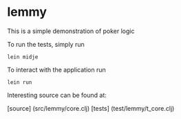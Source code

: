 # lemmy

This is a simple demonstration of poker logic

To run the tests, simply run

`lein midje`

To interact with the application run

`lein run`

Interesting source can be found at:

[source] (src/lemmy/core.clj)
[tests] (test/lemmy/t_core.clj)
